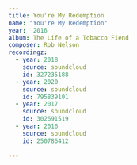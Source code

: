 ```yaml
---
title: You're My Redemption
name: "You're My Redemption"
year:  2016
album: The Life of a Tobacco Fiend
composer: Rob Nelson
recordingz:
  - year: 2018
    source: soundcloud
    id: 327235188
  - year: 2020
    source: soundcloud
    id: 795839101
  - year: 2017
    source: soundcloud
    id: 302691519
  - year: 2016
    source: soundcloud
    id: 250786412
 
---
```


